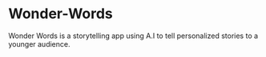 # Wonder-Words
Wonder Words is a storytelling app using A.I to tell personalized stories to a younger audience.
